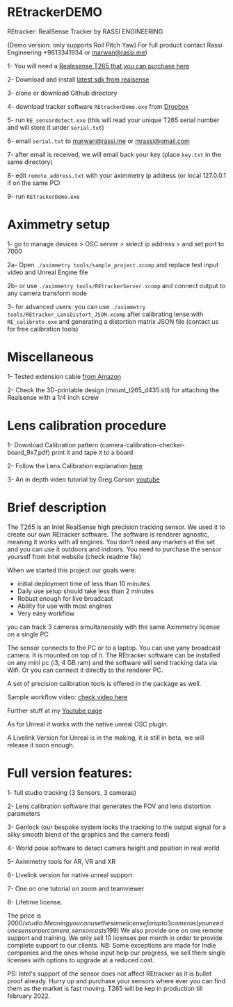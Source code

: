 # REtrackerDEMO

REtracker: RealSense Tracker by RASSI ENGINEERING

(Demo version: only supports Roll Pitch Yaw) 
For full product contact Rassi Engineering +9613341934 or marwan@rassi.me)

1- You will need a [Realesense T265 that you can purchase here](https://store.intelrealsense.com/buy-intel-realsense-depth-and-tracking-bundle.html)

2- Download and install [latest sdk from realsense](https://github.com/IntelRealSense/librealsense/releases/download/v2.42.0/Intel.RealSense.SDK-WIN10-2.42.0.2845.exe)

3- clone or download Github directory

4- download tracker software `REtrackerDemo.exe` from [Dropbox](https://www.dropbox.com/s/5f7olf3klzic3jp/REtrackerDemo.exe?dl=0)

5- run `RE_sensordetect.exe` (this will read your unique T265 serial number and will store it under `serial.txt`)

6- email `serial.txt` to marwan@rassi.me or mrassi@gmail.com

7- after email is received, we will email back your key (place `key.txt` in the same directory)

8- edit `remote_address.txt` with your aximmetry ip address (or local 127.0.0.1 if on the same PC) 

9- run `REtrackerDemo.exe`


# Aximmetry setup

1- go to manage devices > OSC server > select ip address > and set port to 7000 

2a- Open `./aximmetry tools/sample_project.xcomp` and replace test input video and Unreal Engine file

2b- or use `./aximmetry tools/REtrackerServer.xcomp` and connect output to any camera transform node

3- for advanced users: you can use `./aximmetry tools/REtracker_LensDistort_JSON.xcomp` after calibrating lense with `RE_calibrate.exe` and generating a distortion matrix JSON file (contact us for free calibration tools)

# Miscellaneous

1- Tested extension cable [from Amazon](https://www.amazon.com/gp/product/B07MZRB6LN)

2- Check the 3D-printable design (mount_t265_d435.stl) for attaching the Realsense with a 1/4 inch screw

# Lens calibration procedure

1- Download Calibration pattern (camera-calibration-checker-board_9x7.pdf)  print it and tape it to a board

2- Follow the Lens Calibration explanation [here](https://github.com/mrassi/REtrackerDEMO/blob/main/Lens%20Calibration%20Tools/Lens%20calibration%20explanation.pdf)

3- An in depth video tutorial by Greg Corson [youtube](https://youtu.be/XxcRbu-084M)

# Brief description

The T265 is an Intel RealSense high precision  tracking sensor. 
We used it to create our own REtracker software. The software is renderer agnostic, meaning it works with all engines. 
You don’t need any markers at the set and you can use it outdoors and indoors. You need to purchase the sensor yourself from Intel website (check readme file)

When we started this project our goals were:
- initial deployment time of less than 10 minutes
- Daily use setup should take less than 2 minutes
- Robust enough for live broadcast
- Ability for use with most engines
- Very easy workflow

you can track 3 cameras simultaneously with the same Aximmetry license on a single PC

The sensor connects to the PC or to a laptop. You can use yany broadcast camera. It is mounted on top of it.
The REtracker software can be installed on any mini pc (i3, 4 GB ram) and the software will send tracking data via Wifi. Or you can connect it directly to the renderer PC.

A set of precision calibration tools is offered in the package as well. 

Sample workflow video: [check video here](https://youtu.be/-iM_Fvp7t80)

Further stuff at my [Youtube page](https://www.youtube.com/user/adorablemarwan)

As for Unreal it works with the native unreal OSC plugin.
 
A Livelink Version for Unreal is in the making, it is still in beta, we will release it soon enough.

# Full version features:
1- full studio tracking (3 Sensors, 3 cameras) 

2- Lens calibration software that generates the FOV and lens distortion parameters

3- Genlock (our bespoke system locks the tracking to the output signal for a silky smooth blend of the graphics and the camera feed)

4- World pose software to detect camera height and position in real world

5- Aximmetry tools for AR, VR and XR

6- Livelink version for native unreal support

7- One on one tutorial on zoom and teamviewer

8- Lifetime license.


The price is 2000$/studio.  Meaning you can use the same license for up to 3 cameras (you need one sensor per camera, sensor costs 199$)
We also provide one on one remote support and training. We only sell 10 licenses per month in order to provide complete support to our clients.
NB: Some exceptions are made for Indie companies and the ones whose input help our progress, we sell them single licenses with options to upgrade at a reduced cost.

PS: Intel's support of the sensor does not affect REtracker as it is bullet proof already. Hurry up and purchase your sensors where ever you can find them as the market is fast moving. T265 will be kep in production till february 2022. 

